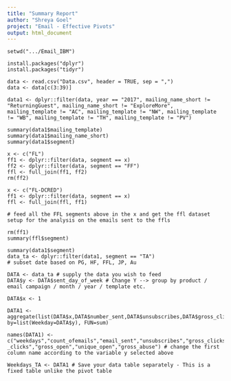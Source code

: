 ```yaml
---
title: "Summary Report"
author: "Shreya Goel"
project: "Email - Effective Pivots"
output: html_document
---
```


```{r}
setwd(".../Email_IBM")
```

```{r Install Packages}
install.packages("dplyr") 
install.packages("tidyr") 
```

```{r Read the data}
data <- read.csv("Data.csv", header = TRUE, sep = ",")
data <- data[c(3:39)]
```

```{r Subset data on 2017}
data1 <- dplyr::filter(data, year == "2017", mailing_name_short != "ReturningGuest", mailing_name_short != "ExploreMore", mailing_template != "AC", mailing_template != "NW", mailing_template != "WB", mailing_template != "TH", mailing_template != "PV")
```

```{r Understand the variables}
summary(data1$mailing_template)
summary(data1$mailing_name_short)
summary(data1$segment)
```

```{r Subsetting FFL Dataset}
x <- c("FL")
ff1 <- dplyr::filter(data, segment == x)
ff2 <- dplyr::filter(data, segment == "FF")
ffl <- full_join(ff1, ff2)
rm(ff2)

x <- c("FL-DCRED")
ff1 <- dplyr::filter(data, segment == x)
ffl <- full_join(ffl, ff1)

# feed all the FFL segments above in the x and get the ffl dataset setup for the analysis on the emails sent to the ffls

rm(ff1)
summary(ffl$segment)
```

```{r Data Subsetting based on Segments in 2017 with all the filters}
summary(data1$segment)
data_ta <- dplyr::filter(data1, segment == "TA")
# subset date based on PG, HF, FFL, JP, Au
```

```{r Understanding the Effect of "Y" for Emails sent to Travel agents}
DATA <- data_ta # supply the data you wish to feed
DATA$y <- DATA$sent_day_of_week # Change Y --> group by product / email campaign / month / year / template etc. 

DATA$x <- 1

DATA1 <- aggregate(list(DATA$x,DATA$number_sent,DATA$unsubscribes,DATA$gross_click,DATA$unique_clicks,DATA$gross_open,DATA$unique_opens,DATA$gross_abuse), by=list(Weekday=DATA$y), FUN=sum)

names(DATA1) <- c("weekdays","count_ofemails","email_sent","unsubscribes","gross_clicks","unique _clicks","gross_open","unique_open","gross_abuse") # change the first column name according to the variable y selected above

Weekdays_TA <- DATA1 # Save your data table separately - This is a fixed table unlike the pivot table
```

